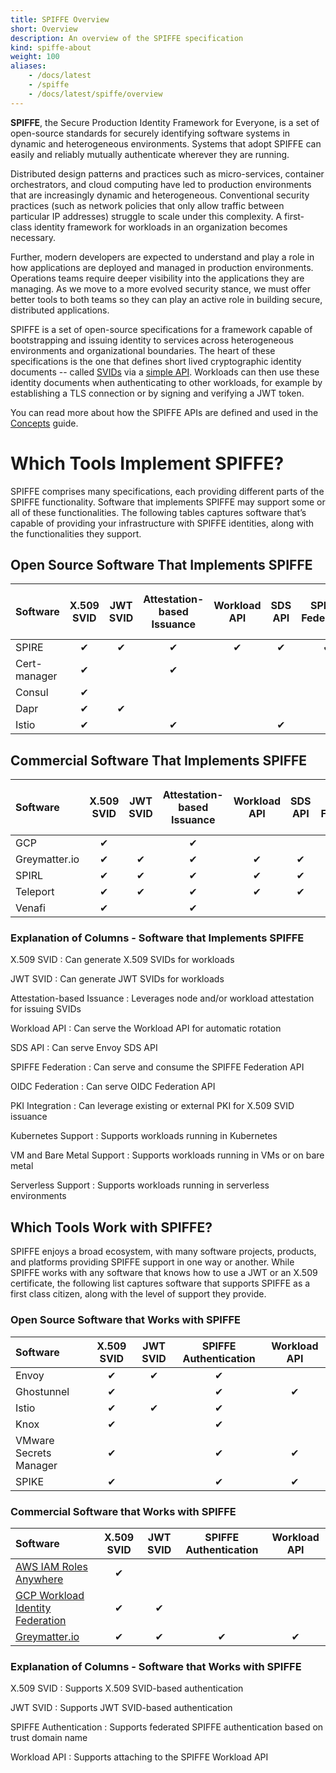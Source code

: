 ```yaml
---
title: SPIFFE Overview
short: Overview
description: An overview of the SPIFFE specification
kind: spiffe-about
weight: 100
aliases:
    - /docs/latest
    - /spiffe
    - /docs/latest/spiffe/overview
---
```


**SPIFFE**, the Secure Production Identity Framework for Everyone, is a set of open-source standards for securely identifying software systems in dynamic and heterogeneous environments. Systems that adopt SPIFFE can easily and reliably mutually authenticate wherever they are running.

Distributed design patterns and practices such as micro-services, container orchestrators, and cloud computing have led to production environments that are increasingly dynamic and heterogeneous. Conventional security practices (such as network policies that only allow traffic between particular IP addresses) struggle to scale under this complexity. A first-class identity framework for workloads in an organization becomes necessary.

Further, modern developers are expected to understand and play a role in how applications are deployed and managed in production environments. Operations teams require deeper visibility into the applications they are managing. As we move to a more evolved security stance, we must offer better tools to both teams so they can play an active role in building secure, distributed applications.

SPIFFE is a set of open-source specifications for a framework capable of bootstrapping and issuing identity to services across heterogeneous environments and organizational boundaries. The heart of these specifications is the one that defines short lived cryptographic identity documents -- called [SVIDs](/docs/latest/spiffe/concepts/#spiffe-verifiable-identity-document-svid) via a [simple API](/docs/latest/spiffe/concepts/#spiffe-workload-api). Workloads can then use these identity documents when authenticating to other workloads, for example by establishing a TLS connection or by signing and verifying a JWT token.

You can read more about how the SPIFFE APIs are defined and used in the [Concepts](/docs/latest/spiffe/concepts/) guide.

<!-- The following static tables replace the old method of importing implementer and tool data using {{< spiffe/issuers >}} and {{< spiffe/consumers >}} -->

# Which Tools Implement SPIFFE?

SPIFFE comprises many specifications, each providing different parts of the SPIFFE functionality. Software that implements SPIFFE may support some or all of these functionalities. The following tables captures software that’s capable of providing your infrastructure with SPIFFE identities, along with the functionalities they support.

## Open Source Software That Implements SPIFFE

| Software     | X.509 SVID | JWT SVID | Attestation-based Issuance | Workload API | SDS API | SPIFFE Federation | OIDC Federation | PKI Integration | Kubernetes Support | VM and Bare Metal Support | Serverless Support |
|:-------------|:----------:|:--------:|:--------------------------:|:------------:|:-------:|:-----------------:|:---------------:|:---------------:|:------------------:|:-------------------------:|:------------------:|
| SPIRE        | ✔          | ✔        | ✔                          | ✔            | ✔       | ✔                 | ✔               | ✔               | ✔                  | ✔                         | ✔                  |
| Cert-manager | ✔          |          | ✔                          |              |         |                   |                 | ✔               | ✔                  |                           |                    |
| Consul       | ✔          |          |                            |              |         |                   |                 | ✔               | ✔                  | ✔                         | Beta               |
| Dapr         | ✔          | ✔        |                            |              |         |                   |                 | ✔               | ✔                  | ✔                         |                    |
| Istio        | ✔          |          | ✔                          |              | ✔       |                   |                 | ✔               | ✔                  | ✔                         |                    |

## Commercial Software That Implements SPIFFE

| Software      | X.509 SVID | JWT SVID | Attestation-based Issuance | Workload API | SDS API | SPIFFE Federation | OIDC Federation | PKI Integration | Kubernetes Support | VM and Bare Metal Support | Serverless Support |
|:--------------|:----------:|:--------:|:--------------------------:|:------------:|:-------:|:-----------------:|:---------------:|:---------------:|:------------------:|:-------------------------:|:------------------:|
| GCP           | ✔          |          | ✔                          |              |         |                   |                 | ✔               | ✔                  | ✔                         |                    |
| Greymatter.io | ✔          | ✔        | ✔                          | ✔            | ✔       |                   |                 | ✔               | ✔                  | ✔                         | ✔                  |
| SPIRL         | ✔          | ✔        | ✔                          | ✔            | ✔       | ✔                 | ✔               | ✔               | ✔                  | ✔                         | ✔                  |
| Teleport      | ✔          | ✔        | ✔                          | ✔            | ✔       | ✔                 | ✔               | ✔               | ✔                  | ✔                         |                    |
| Venafi        | ✔          |          | ✔                          |              |         |                   |                 |                 | ✔                  | ✔                         |                    |

### Explanation of Columns - Software that Implements SPIFFE

X.509 SVID
: Can generate X.509 SVIDs for workloads

JWT SVID
: Can generate JWT SVIDs for workloads

Attestation-based Issuance
: Leverages node and/or workload attestation for issuing SVIDs

Workload API
: Can serve the Workload API for automatic rotation

SDS API
: Can serve Envoy SDS API

SPIFFE Federation
: Can serve and consume the SPIFFE Federation API

OIDC Federation
: Can serve OIDC Federation API

PKI Integration
: Can leverage existing or external PKI for X.509 SVID issuance

Kubernetes Support
: Supports workloads running in Kubernetes

VM and Bare Metal Support
: Supports workloads running in VMs or on bare metal

Serverless Support
: Supports workloads running in serverless environments

## Which Tools Work with SPIFFE?

SPIFFE enjoys a broad ecosystem, with many software projects, products, and platforms providing SPIFFE support in one way or another. While SPIFFE works with any software that knows how to use a JWT or an X.509 certificate, the following list captures software that supports SPIFFE as a first class citizen, along with the level of support they provide.

### Open Source Software that Works with SPIFFE

| Software               | X.509 SVID | JWT SVID | SPIFFE Authentication | Workload API |
|:-----------------------|:----------:|:--------:|:---------------------:|:------------:|
| Envoy                  |     ✔      |    ✔     |           ✔           |              |
| Ghostunnel             |     ✔      |          |           ✔           |      ✔       |
| Istio                  |     ✔      |    ✔     |           ✔           |              |
| Knox                   |     ✔      |          |           ✔           |              |
| VMware Secrets Manager |     ✔      |          |           ✔           |      ✔       |
| SPIKE                  |     ✔      |          |           ✔           |      ✔       |

### Commercial Software that Works with SPIFFE

| Software                                                                                               | X.509 SVID | JWT SVID | SPIFFE Authentication | Workload API |
|:-------------------------------------------------------------------------------------------------------|:----------:|:--------:|:---------------------:|:------------:|
| [AWS IAM Roles Anywhere](https://docs.aws.amazon.com/rolesanywhere/latest/userguide/introduction.html) |     ✔      |          |                       |              |
| [GCP Workload Identity Federation](https://cloud.google.com/iam/docs/workload-identity-federation)     |     ✔      |    ✔     |                       |              |
| [Greymatter.io](https://greymatter.gitbook.io/grey-matter-documentation/usage/fabric/security/spire)   |     ✔      |    ✔     |           ✔           |      ✔       |

### Explanation of Columns - Software that Works with SPIFFE

X.509 SVID
: Supports X.509 SVID-based authentication

JWT SVID
: Supports JWT SVID-based authentication

SPIFFE Authentication
: Supports federated SPIFFE authentication based on trust domain name

Workload API
: Supports attaching to the SPIFFE Workload API
